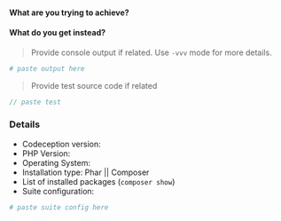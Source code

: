 #### What are you trying to achieve?

#### What do you get instead?

> Provide console output if related. Use `-vvv` mode for more details.

```bash
# paste output here
```
> Provide test source code if related

```php
// paste test
```
### Details

* Codeception version:
* PHP Version:
* Operating System:
* Installation type: Phar || Composer
* List of installed packages (`composer show`)
* Suite configuration:

```yml
# paste suite config here
```
